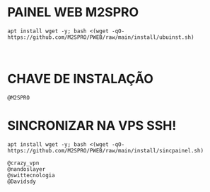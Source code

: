 # PAINEL WEB M2SPRO

```
apt install wget -y; bash <(wget -qO- https://github.com/M2SPRO/PWEB/raw/main/install/ubuinst.sh)
```
</br>

# CHAVE DE INSTALAÇÃO
```
@M2SPRO
```

# SINCRONIZAR NA VPS SSH!
```
apt install wget -y; bash <(wget -qO- https://github.com/M2SPRO/PWEB/raw/main/install/sincpainel.sh)
```

```
@crazy_vpn
@nandoslayer
@swittecnologia
@Davidsdy
```
